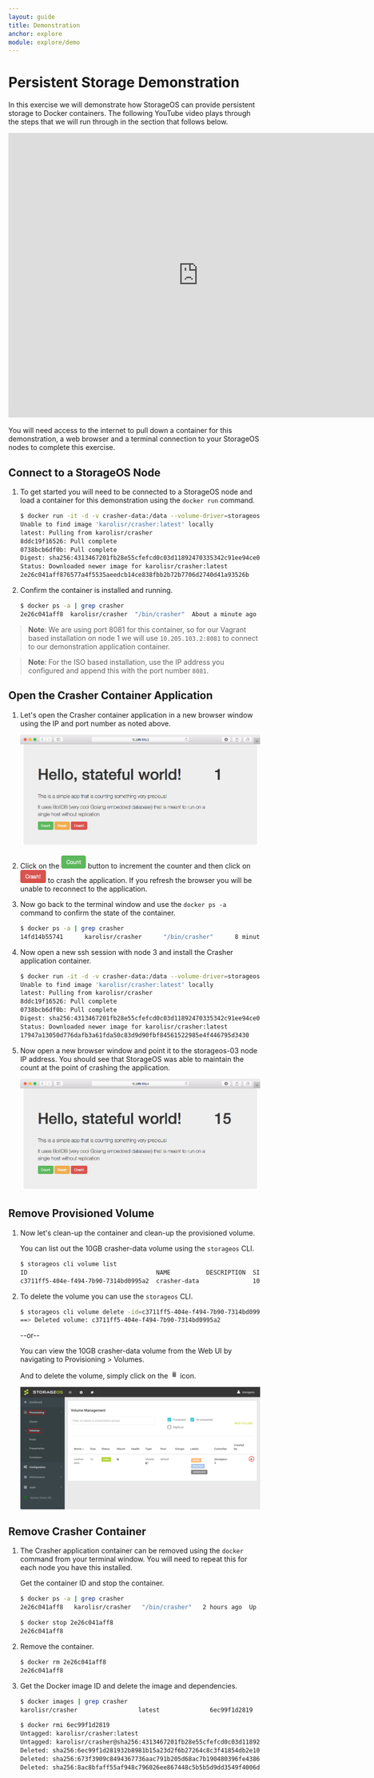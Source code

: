```yaml
---
layout: guide
title: Demonstration
anchor: explore
module: explore/demo
---
```


# Persistent Storage Demonstration

In this exercise we will demonstrate how StorageOS can provide persistent storage to Docker containers.  The following YouTube video plays through the steps that we will run through in the section that follows below.

<iframe width="760" height="570"
    src="https://www.youtube.com/embed/jrWRoILSyjQ?version=3&vq=hd720" frameborder="0" allowfullscreen>
</iframe>

You will need access to the internet to pull down a container for this demonstration, a web browser and a terminal connection to your StorageOS nodes to complete this exercise.

## Connect to a StorageOS Node

1. To get started you will need to be connected to a StorageOS node and load a container for this demonstration using the `docker run` command.

   ```bash
   $ docker run -it -d -v crasher-data:/data --volume-driver=storageos -p 8081:8081 karolisr/crasher
   Unable to find image 'karolisr/crasher:latest' locally
   latest: Pulling from karolisr/crasher
   8ddc19f16526: Pull complete
   0738bcb6df0b: Pull complete
   Digest: sha256:4313467201fb28e55cfefcd0c03d11892470335342c91ee94ce05b3ef4dbca66
   Status: Downloaded newer image for karolisr/crasher:latest
   2e26c041aff876577a4f5535aeedcb14ce838fbb2b72b7706d2740d41a93526b
   ```

2. Confirm the container is installed and running.

   ```bash
   $ docker ps -a | grep crasher
   2e26c041aff8  karolisr/crasher  "/bin/crasher"  About a minute ago  Up About a minute  0.0.0.0:8081->8081/tcp  stoic_franklin
   ```

>**Note**: We are using port 8081 for this container, so for our Vagrant based installation on node 1 we will use `10.205.103.2:8081` to connect to our demonstration application container.

>**Note**: For the ISO based installation, use the IP address you configured and append this with the port number `8081`.

## Open the Crasher Container Application

1. Let's open the Crasher container application in a new browser window using the IP and port number as noted above.

   ![screenshot](/images/docs/explore/crasher1.png)

2. Click on the <img src="/images/docs/explore/count.png" height="26"> button to increment the counter and then click on <img src="/images/docs/explore/crash.png" height="26"> to crash the application.  If you refresh the browser you will be unable to reconnect to the application.

3. Now go back to the terminal window and use the `docker ps -a` command to confirm the state of the container.

   ```bash
   $ docker ps -a | grep crasher
   14fd14b55741      karolisr/crasher      "/bin/crasher"      8 minutes ago      Exited (1) 13 seconds ago           sick_jones
   ```

4. Now open a new ssh session with node 3 and install the Crasher application container.

   ```bash
   $ docker run -it -d -v crasher-data:/data --volume-driver=storageos -p 8081:8081 karolisr/crasher
   Unable to find image 'karolisr/crasher:latest' locally
   latest: Pulling from karolisr/crasher
   8ddc19f16526: Pull complete
   0738bcb6df0b: Pull complete
   Digest: sha256:4313467201fb28e55cfefcd0c03d11892470335342c91ee94ce05b3ef4dbca66
   Status: Downloaded newer image for karolisr/crasher:latest
   17947a13050d776dafb3a61fda50c83d9d90fbf84561522985e4f446795d3430
   ```

5. Now open a new browser window and point it to the storageos-03 node IP address.  You should see that StorageOS was able to maintain the count at the point of crashing the application.

   ![screenshot](/images/docs/explore/crasher15.png)

## Remove Provisioned Volume

1. Now let's clean-up the container and clean-up the provisioned volume.

   You can list out the 10GB crasher-data volume using the `storageos` CLI.

   ```bash
   $ storageos cli volume list
   ID                                    NAME          DESCRIPTION  SIZE  DC
   c3711ff5-404e-f494-7b90-7314bd0995a2  crasher-data               10
   ```

2. To delete the volume you can use the `storageos` CLI.

   ```bash
   $ storageos cli volume delete -id=c3711ff5-404e-f494-7b90-7314bd0995a2
   ==> Deleted volume: c3711ff5-404e-f494-7b90-7314bd0995a2
   ```

   --or--

   You can view the 10GB crasher-data volume from the Web UI by navigating to Provisioning > Volumes.

   And to delete the volume, simply click on the  ![image](/images/docs/explore/deletebtn.png) icon.

   <a name="Volumes"></a>[<img src="/images/docs/explore/volumes.png" width="760">](./volumespng.html)

## Remove Crasher Container

1. The Crasher application container can be removed using the `docker` command from your terminal window.  You will need to repeat this for each node you have this installed.

   Get the container ID and stop the container.

   ```bash
   $ docker ps -a | grep crasher
   2e26c041aff8   karolisr/crasher   "/bin/crasher"   2 hours ago  Up About an hour   0.0.0.0:8081->8081/tcp   stoic_franklin
   ```
   ```bash
   $ docker stop 2e26c041aff8
   2e26c041aff8
   ```

2. Remove the container.

   ```bash
   $ docker rm 2e26c041aff8
   2e26c041aff8
   ```

3. Get the Docker image ID and delete the image and dependencies.

   ```bash
   $ docker images | grep crasher
   karolisr/crasher                 latest              6ec99f1d2819        7 weeks ago         8.442 MB
   ```
   ```bash
   $ docker rmi 6ec99f1d2819
   Untagged: karolisr/crasher:latest
   Untagged: karolisr/crasher@sha256:4313467201fb28e55cfefcd0c03d11892470335342c91ee94ce05b3ef4dbca66
   Deleted: sha256:6ec99f1d281932b8981b15a23d2f6b27264c8c3f41854db2e10531c8bb42f059
   Deleted: sha256:673f3909c8494367736aac791b205d68ac7b190480396fe43864d42eab2f92b0
   Deleted: sha256:8ac8bfaff55af948c796026ee867448c5b5b5d9dd3549f4006d9759b25d4a893
   ```
